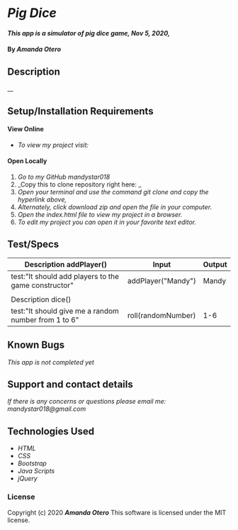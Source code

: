 # _Pig Dice_

#### _This app is a simulator of pig dice game, Nov 5, 2020,_

#### By _**Amanda Otero**_

## Description

__

## Setup/Installation Requirements

#### View Online
* _To view my project visit:_

#### Open Locally
1. _Go to my GitHub mandystar018_
2. _Copy this to clone repository right here: _
3. _Open your terminal and use the command git clone and copy the hyperlink above,_
3. _Alternately, click download zip and open the file in your computer._
4. _Open the index.html file to view my project in a browser._
5. _To edit my project you can open it in your favorite text editor._

## Test/Specs
| Description addPlayer()                              	| Input              	| Output 	|
|------------------------------------------------------	|--------------------	|--------	|
| test:"It should add players to the game constructor" 	| addPlayer("Mandy") 	| Mandy  	|
|                                                      	|                    	|        	|
| Description dice()                                   	|                    	|        	|
| test:"It should give me a random number from 1 to 6" 	| roll(randomNumber) 	|   1-6  	|

## Known Bugs

_This app is not completed yet_

## Support and contact details

_If there is any concerns or questions please email me: mandystar018@gmail.com_

## Technologies Used

* _HTML_
* _CSS_
* _Bootstrap_
* _Java Scripts_
* _jQuery_

### License

Copyright (c) 2020 **_Amanda Otero_**
This software is licensed under the MIT license.
